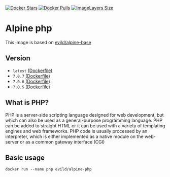 [![Docker Stars](https://img.shields.io/docker/stars/evild/alpine-php.svg?style=flat-square)](https://hub.docker.com/r/evild/alpine-php/)
[![Docker Pulls](https://img.shields.io/docker/pulls/evild/alpine-php.svg?style=flat-square)](https://hub.docker.com/r/evild/alpine-php/)
[![ImageLayers Size](https://img.shields.io/imagelayers/image-size/evild/alpine-php/latest.svg?style=flat-square)](https://hub.docker.com/r/evild/alpine-php/)

# Alpine php

This image is based on [evild/alpine-base](https://hub.docker.com/r/evild/alpine-base/)

## Version
- `latest` [(Dockerfile)](https://github.com/Evild67/docker-alpine-php/blob/master/7/Dockerfile)
- `7.0.7` [(Dockerfile)](https://github.com/Evild67/docker-alpine-php/blob/b5b4af7af09411dcbd13a255acd192f1e9d42e2b/7/Dockerfile)
- `7.0.6` [(Dockerfile)](https://github.com/Evild67/docker-alpine-php/blob/113c5d9954b189c969e317c2a9a519b52d5caa96/7/Dockerfile)
- `7.0.5` [(Dockerfile)](https://github.com/Evild67/docker-alpine-php/blob/05d713dbe7649ac10209c1e1efc98279b49b5ffd/Dockerfile)

## What is PHP?
PHP is a server-side scripting language designed for web development, but which can also be used as a general-purpose programming language. PHP can be added to straight HTML or it can be used with a variety of templating engines and web frameworks. PHP code is usually processed by an interpreter, which is either implemented as a native module on the web-server or as a common gateway interface (CGI)

## Basic usage

```docker run --name php evild/alpine-php```
